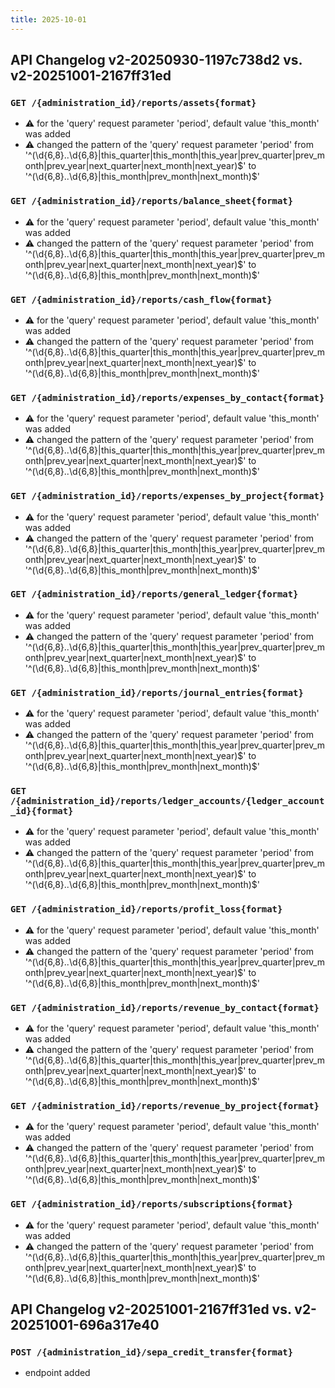 ```yaml
---
title: 2025-10-01
---
```



## API Changelog v2-20250930-1197c738d2 vs. v2-20251001-2167ff31ed

### `GET /{administration_id}/reports/assets{format}`
- :warning: for the 'query' request parameter 'period', default value 'this_month' was added
- :warning: changed the pattern of the 'query' request parameter 'period' from '^(\d{6,8}..\d{6,8}|this_quarter|this_month|this_year|prev_quarter|prev_month|prev_year|next_quarter|next_month|next_year)$' to '^(\d{6,8}..\d{6,8}|this_month|prev_month|next_month)$'


### `GET /{administration_id}/reports/balance_sheet{format}`
- :warning: for the 'query' request parameter 'period', default value 'this_month' was added
- :warning: changed the pattern of the 'query' request parameter 'period' from '^(\d{6,8}..\d{6,8}|this_quarter|this_month|this_year|prev_quarter|prev_month|prev_year|next_quarter|next_month|next_year)$' to '^(\d{6,8}..\d{6,8}|this_month|prev_month|next_month)$'


### `GET /{administration_id}/reports/cash_flow{format}`
- :warning: for the 'query' request parameter 'period', default value 'this_month' was added
- :warning: changed the pattern of the 'query' request parameter 'period' from '^(\d{6,8}..\d{6,8}|this_quarter|this_month|this_year|prev_quarter|prev_month|prev_year|next_quarter|next_month|next_year)$' to '^(\d{6,8}..\d{6,8}|this_month|prev_month|next_month)$'


### `GET /{administration_id}/reports/expenses_by_contact{format}`
- :warning: for the 'query' request parameter 'period', default value 'this_month' was added
- :warning: changed the pattern of the 'query' request parameter 'period' from '^(\d{6,8}..\d{6,8}|this_quarter|this_month|this_year|prev_quarter|prev_month|prev_year|next_quarter|next_month|next_year)$' to '^(\d{6,8}..\d{6,8}|this_month|prev_month|next_month)$'


### `GET /{administration_id}/reports/expenses_by_project{format}`
- :warning: for the 'query' request parameter 'period', default value 'this_month' was added
- :warning: changed the pattern of the 'query' request parameter 'period' from '^(\d{6,8}..\d{6,8}|this_quarter|this_month|this_year|prev_quarter|prev_month|prev_year|next_quarter|next_month|next_year)$' to '^(\d{6,8}..\d{6,8}|this_month|prev_month|next_month)$'


### `GET /{administration_id}/reports/general_ledger{format}`
- :warning: for the 'query' request parameter 'period', default value 'this_month' was added
- :warning: changed the pattern of the 'query' request parameter 'period' from '^(\d{6,8}..\d{6,8}|this_quarter|this_month|this_year|prev_quarter|prev_month|prev_year|next_quarter|next_month|next_year)$' to '^(\d{6,8}..\d{6,8}|this_month|prev_month|next_month)$'


### `GET /{administration_id}/reports/journal_entries{format}`
- :warning: for the 'query' request parameter 'period', default value 'this_month' was added
- :warning: changed the pattern of the 'query' request parameter 'period' from '^(\d{6,8}..\d{6,8}|this_quarter|this_month|this_year|prev_quarter|prev_month|prev_year|next_quarter|next_month|next_year)$' to '^(\d{6,8}..\d{6,8}|this_month|prev_month|next_month)$'


### `GET /{administration_id}/reports/ledger_accounts/{ledger_account_id}{format}`
- :warning: for the 'query' request parameter 'period', default value 'this_month' was added
- :warning: changed the pattern of the 'query' request parameter 'period' from '^(\d{6,8}..\d{6,8}|this_quarter|this_month|this_year|prev_quarter|prev_month|prev_year|next_quarter|next_month|next_year)$' to '^(\d{6,8}..\d{6,8}|this_month|prev_month|next_month)$'


### `GET /{administration_id}/reports/profit_loss{format}`
- :warning: for the 'query' request parameter 'period', default value 'this_month' was added
- :warning: changed the pattern of the 'query' request parameter 'period' from '^(\d{6,8}..\d{6,8}|this_quarter|this_month|this_year|prev_quarter|prev_month|prev_year|next_quarter|next_month|next_year)$' to '^(\d{6,8}..\d{6,8}|this_month|prev_month|next_month)$'


### `GET /{administration_id}/reports/revenue_by_contact{format}`
- :warning: for the 'query' request parameter 'period', default value 'this_month' was added
- :warning: changed the pattern of the 'query' request parameter 'period' from '^(\d{6,8}..\d{6,8}|this_quarter|this_month|this_year|prev_quarter|prev_month|prev_year|next_quarter|next_month|next_year)$' to '^(\d{6,8}..\d{6,8}|this_month|prev_month|next_month)$'


### `GET /{administration_id}/reports/revenue_by_project{format}`
- :warning: for the 'query' request parameter 'period', default value 'this_month' was added
- :warning: changed the pattern of the 'query' request parameter 'period' from '^(\d{6,8}..\d{6,8}|this_quarter|this_month|this_year|prev_quarter|prev_month|prev_year|next_quarter|next_month|next_year)$' to '^(\d{6,8}..\d{6,8}|this_month|prev_month|next_month)$'


### `GET /{administration_id}/reports/subscriptions{format}`
- :warning: for the 'query' request parameter 'period', default value 'this_month' was added
- :warning: changed the pattern of the 'query' request parameter 'period' from '^(\d{6,8}..\d{6,8}|this_quarter|this_month|this_year|prev_quarter|prev_month|prev_year|next_quarter|next_month|next_year)$' to '^(\d{6,8}..\d{6,8}|this_month|prev_month|next_month)$'


## API Changelog v2-20251001-2167ff31ed vs. v2-20251001-696a317e40

### `POST /{administration_id}/sepa_credit_transfer{format}`
-  endpoint added
